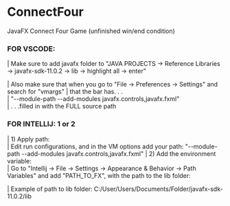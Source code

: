 # ConnectFour
JavaFX Connect Four Game (unfinished win/end condition)
  
  
### FOR VSCODE:
|   Make sure to add javafx folder to "JAVA PROJECTS -> Reference Libraries -> javafx-sdk-11.0.2 -> lib -> highlight all -> enter"

|   Also make sure that when you go to "File -> Preferences -> Settings" and search for "vmargs"
|   that the bar has. . .  
| "--module-path <Your JavaFX lib> --add-modules javafx.controls,javafx.fxml"  
|   . . .filled in with the FULL source path

### FOR INTELLIJ: 1 or 2
|   1) Apply path:  
|        Edit run configurations, and in the VM options add your path: "--module-path <Your JavaFX lib> --add-modules javafx.controls,javafx.fxml"
|   2) Add the environment variable:  
|        Go to "Intellij -> File -> Settings -> Appearance & Behavior -> Path Variables" and add "PATH_TO_FX", with the path to the lib folder:  
       
|   Example of path to lib folder: C:/User/Users/Documents/Folder/javafx-sdk-11.0.2/lib  
